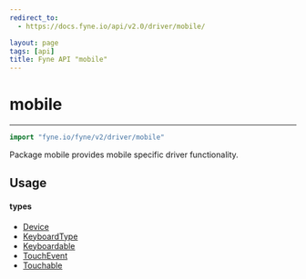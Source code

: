 ```yaml
---
redirect_to:
  - https://docs.fyne.io/api/v2.0/driver/mobile/

layout: page
tags: [api]
title: Fyne API "mobile"
---
```



# mobile
---
```go
import "fyne.io/fyne/v2/driver/mobile"
```

Package mobile provides mobile specific driver functionality.

## Usage

#### types

 * [Device](device.html)
 * [KeyboardType](keyboardtype.html)
 * [Keyboardable](keyboardable.html)
 * [TouchEvent](touchevent.html)
 * [Touchable](touchable.html)
